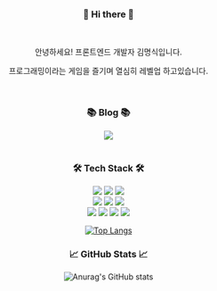 <div align="center">
  <h3>👋 Hi there 👋</h3>
  <br>
  <p>안녕하세요! 프론트엔드 개발자 김명식입니다.</p>
  <p>프로그래밍이라는 게임을 즐기며 열심히 레벨업 하고있습니다.</p>
  <br>
  <h3>📚 Blog 📚</h3>
  <a href="https://sikk.tistory.com/"><img src="https://img.shields.io/badge/Tistory-F05032?style=flat-square&logo=Tistory&logoColor=ffffff"/></a>
  <br>
  <br>
  <h3>🛠️ Tech Stack 🛠️</h3>
  <img src="https://img.shields.io/badge/Next.js-000000?style=flat-square&logo=Next.js&logoColor=ffffff"/>
  <img src="https://img.shields.io/badge/React.js-61DAFB?style=flat-square&logo=React&logoColor=ffffff"/>
  <img src="https://img.shields.io/badge/Vue.js-4FC08D?style=flat-square&logo=Vue.js&logoColor=ffffff"/>
  <br>
  <img src="https://img.shields.io/badge/Javascript-F7DF1E?style=flat-square&logo=JavaScript&logoColor=ffffff"/>
  <img src="https://img.shields.io/badge/Typescript-3178C6?style=flat-square&logo=TypeScript&logoColor=ffffff"/>
  <img src="https://img.shields.io/badge/Html5-E34F26?style=flat-square&logo=HTML5&logoColor=ffffff"/>
  <br>
  <img src="https://img.shields.io/badge/tailwindcss-06B6D4?style=flat-square&logo=tailwindcss&logoColor=ffffff"/>
  <img src="https://img.shields.io/badge/Css3-1572B6?style=flat-square&logo=CSS3&logoColor=ffffff"/>
  <img src="https://img.shields.io/badge/Scss-CC6699?style=flat-square&logo=Sass&logoColor=ffffff"/>
  <img src="https://img.shields.io/badge/Git-F05032?style=flat-square&logo=Git&logoColor=ffffff"/>
  <br>
  
  [![Top Langs](https://github-readme-stats.vercel.app/api/top-langs/?username=M-Sik&layout=compact)](https://github.com/M-sik/github-readme-stats)
 
  <h3>📈 GitHub Stats 📈</h3>
  
  ![Anurag's GitHub stats](https://github-readme-stats.vercel.app/api?username=M-Sik&show_icons=true&theme=radical)
  
</div>

